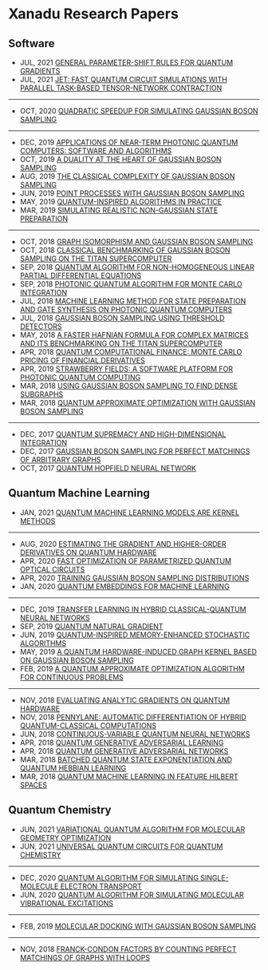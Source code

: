 # Xanadu Research Papers

## Software 

* JUL, 2021 [GENERAL PARAMETER-SHIFT RULES FOR QUANTUM GRADIENTS](https://arxiv.org/abs/2107.12390)
* JUL, 2021 [JET: FAST QUANTUM CIRCUIT SIMULATIONS WITH PARALLEL TASK-BASED TENSOR-NETWORK CONTRACTION](https://arxiv.org/abs/2107.09793)
---
* OCT, 2020 [QUADRATIC SPEEDUP FOR SIMULATING GAUSSIAN BOSON SAMPLING](https://arxiv.org/abs/2010.15595)
---
* DEC, 2019 [APPLICATIONS OF NEAR-TERM PHOTONIC QUANTUM COMPUTERS: SOFTWARE AND ALGORITHMS](https://arxiv.org/abs/1912.07634)
* OCT, 2019 [A DUALITY AT THE HEART OF GAUSSIAN BOSON SAMPLING](https://arxiv.org/abs/1910.04022)
* AUG, 2019 [THE CLASSICAL COMPLEXITY OF GAUSSIAN BOSON SAMPLING](https://arxiv.org/abs/1908.08068)
* JUN, 2019 [POINT PROCESSES WITH GAUSSIAN BOSON SAMPLING](https://arxiv.org/abs/1906.11972)
* MAY, 2019 [QUANTUM-INSPIRED ALGORITHMS IN PRACTICE](https://arxiv.org/abs/1905.10415)
* MAR, 2019 [SIMULATING REALISTIC NON-GAUSSIAN STATE PREPARATION](https://arxiv.org/abs/1905.07011)
---
* OCT, 2018 [GRAPH ISOMORPHISM AND GAUSSIAN BOSON SAMPLING](https://arxiv.org/abs/1810.10644)
* OCT, 2018 [CLASSICAL BENCHMARKING OF GAUSSIAN BOSON SAMPLING ON THE TITAN SUPERCOMPUTER](https://arxiv.org/abs/1810.00900)
* SEP, 2018 [QUANTUM ALGORITHM FOR NON-HOMOGENEOUS LINEAR PARTIAL DIFFERENTIAL EQUATIONS](https://arxiv.org/abs/1809.02622)
* SEP, 2018 [PHOTONIC QUANTUM ALGORITHM FOR MONTE CARLO INTEGRATION](https://arxiv.org/abs/1809.02579)
* JUL, 2018 [MACHINE LEARNING METHOD FOR STATE PREPARATION AND GATE SYNTHESIS ON PHOTONIC QUANTUM COMPUTERS](https://arxiv.org/abs/1807.10781)
* JUL, 2018 [GAUSSIAN BOSON SAMPLING USING THRESHOLD DETECTORS](https://arxiv.org/abs/1807.01639)
* MAY, 2018 [A FASTER HAFNIAN FORMULA FOR COMPLEX MATRICES AND ITS BENCHMARKING ON THE TITAN SUPERCOMPUTER](https://arxiv.org/abs/1805.12498)
* APR, 2018 [QUANTUM COMPUTATIONAL FINANCE: MONTE CARLO PRICING OF FINANCIAL DERIVATIVES](https://arxiv.org/abs/1805.00109)
* APR, 2019 [STRAWBERRY FIELDS: A SOFTWARE PLATFORM FOR PHOTONIC QUANTUM COMPUTING](https://arxiv.org/abs/1804.03159)
* MAR, 2018 [USING GAUSSIAN BOSON SAMPLING TO FIND DENSE SUBGRAPHS](https://arxiv.org/abs/1803.10730)
* MAR, 2018 [QUANTUM APPROXIMATE OPTIMIZATION WITH GAUSSIAN BOSON SAMPLING](https://arxiv.org/abs/1803.10731)
---
* DEC, 2017 [QUANTUM SUPREMACY AND HIGH-DIMENSIONAL INTEGRATION](https://arxiv.org/abs/1712.07288)
* DEC, 2017 [GAUSSIAN BOSON SAMPLING FOR PERFECT MATCHINGS OF ARBITRARY GRAPHS](https://arxiv.org/abs/1712.06729)
* OCT, 2017 [QUANTUM HOPFIELD NEURAL NETWORK](https://arxiv.org/abs/1710.03599)

## Quantum Machine Learning

* JAN, 2021 [QUANTUM MACHINE LEARNING MODELS ARE KERNEL METHODS](https://arxiv.org/abs/2101.11020)
---
* AUG, 2020 [ESTIMATING THE GRADIENT AND HIGHER-ORDER DERIVATIVES ON QUANTUM HARDWARE](https://arxiv.org/abs/2008.06517)
* APR, 2020 [FAST OPTIMIZATION OF PARAMETRIZED QUANTUM OPTICAL CIRCUITS](https://arxiv.org/abs/2004.11002)
* APR, 2020 [TRAINING GAUSSIAN BOSON SAMPLING DISTRIBUTIONS](https://arxiv.org/abs/2004.04770)
* JAN, 2020 [QUANTUM EMBEDDINGS FOR MACHINE LEARNING](https://arxiv.org/abs/2001.03622)
---
* DEC, 2019 [TRANSFER LEARNING IN HYBRID CLASSICAL-QUANTUM NEURAL NETWORKS](https://arxiv.org/abs/1912.08278)
* SEP, 2019 [QUANTUM NATURAL GRADIENT](https://arxiv.org/abs/1909.02108)
* JUN, 2019 [QUANTUM-INSPIRED MEMORY-ENHANCED STOCHASTIC ALGORITHMS](https://arxiv.org/abs/1906.00263)
* MAY, 2019 [A QUANTUM HARDWARE-INDUCED GRAPH KERNEL BASED ON GAUSSIAN BOSON SAMPLING](https://arxiv.org/abs/1905.12646)
* FEB, 2019 [A QUANTUM APPROXIMATE OPTIMIZATION ALGORITHM FOR CONTINUOUS PROBLEMS](https://arxiv.org/abs/1902.00409)
---
* NOV, 2018 [EVALUATING ANALYTIC GRADIENTS ON QUANTUM HARDWARE](https://arxiv.org/abs/1811.11184)
* NOV, 2018 [PENNYLANE: AUTOMATIC DIFFERENTIATION OF HYBRID QUANTUM-CLASSICAL COMPUTATIONS](https://arxiv.org/abs/1811.04968)
* JUN, 2018 [CONTINUOUS-VARIABLE QUANTUM NEURAL NETWORKS](https://arxiv.org/abs/1806.06871)
* APR, 2018 [QUANTUM GENERATIVE ADVERSARIAL LEARNING](https://arxiv.org/abs/1804.09139)
* APR, 2018 [QUANTUM GENERATIVE ADVERSARIAL NETWORKS](https://arxiv.org/abs/1804.08641)
* MAR, 2018 [BATCHED QUANTUM STATE EXPONENTIATION AND QUANTUM HEBBIAN LEARNING](https://arxiv.org/abs/1803.07039)
* MAR, 2018 [QUANTUM MACHINE LEARNING IN FEATURE HILBERT SPACES](https://arxiv.org/abs/1803.07128)

## Quantum Chemistry

* JUN, 2021 [VARIATIONAL QUANTUM ALGORITHM FOR MOLECULAR GEOMETRY OPTIMIZATION](https://arxiv.org/abs/2106.13840)
* JUN, 2021 [UNIVERSAL QUANTUM CIRCUITS FOR QUANTUM CHEMISTRY](https://arxiv.org/abs/2106.13839)
---
* DEC, 2020 [QUANTUM ALGORITHM FOR SIMULATING SINGLE-MOLECULE ELECTRON TRANSPORT](https://arxiv.org/abs/2012.09231)
* JUN, 2020 [QUANTUM ALGORITHM FOR SIMULATING MOLECULAR VIBRATIONAL EXCITATIONS](https://arxiv.org/abs/2006.13339)
---
* FEB, 2019 [MOLECULAR DOCKING WITH GAUSSIAN BOSON SAMPLING](https://arxiv.org/abs/1902.00462)
---
* NOV, 2018 [FRANCK-CONDON FACTORS BY COUNTING PERFECT MATCHINGS OF GRAPHS WITH LOOPS](https://arxiv.org/abs/1811.09597)

